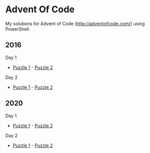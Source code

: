 # Advent Of Code

My solutions for Advent of Code (http://adventofcode.com/) using PowerShell.

## 2016

Day 1  
   * [Puzzle 1](2016/Day01-Puzzle-1.ps1) - [Puzzle 2](2016/Day01-Puzzle-2.ps1)

Day 2  
   * [Puzzle 1](2016/Day02-Puzzle-1.ps1) - [Puzzle 2](2016/Day02-Puzzle-2.ps1)

## 2020

Day 1  
   * [Puzzle 1](2020/Day01-Puzzle-1.ps1) - [Puzzle 2](2020/Day01-Puzzle-2.ps1)

Day 2  
   * [Puzzle 1](2020/Day02-Puzzle-1.ps1) - [Puzzle 2](2020/Day02-Puzzle-2.ps1)
